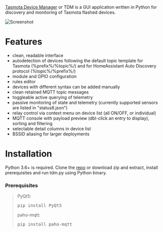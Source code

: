 [Tasmota Device Manager](https://github.com/jziolkowski/tdm) or TDM is a GUI application written in Python for discovery and monitoring of Tasmota flashed devices.

![Screenshot](https://user-images.githubusercontent.com/11555742/66050573-bf764900-e52d-11e9-8356-e3dbf4ef6205.png ':size=300')

# Features

 - clean, readable interface
 - autodetection of devices following the default topic template for Tasmota (%prefix%/%topic%/) and for HomeAssistant Auto Discovery protocol (%topic%/%prefix%/)
 - module and GPIO configuration
 - rules editor
 - devices with different syntax can be added manually
 - clean retained MQTT topic messages
 - toggleable active querying of telemetry
 - passive monitoring of state and telemetry (currently supported sensors are listed in "status8.json")
 - relay control via context menu on device list (all ON/OFF, or individual)
 - MQTT console with payload preview (dbl-click an entry to display), sorting and filtering
 - selectable detail columns in device list
 - BSSID aliasing for larger deployments

# Installation

Python 3.6+ is required. Clone the [repo](https://github.com/jziolkowski/tdm) or download zip and extract, install prerequisites and run tdm.py using Python binary.

### Prerequisites
>PyQt5: <pre>pip install PyQt5</pre>
>
>paho-mqtt: <pre>pip install paho-mqtt</pre>
